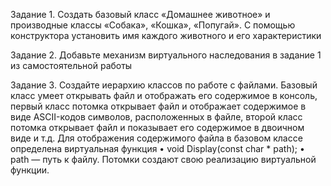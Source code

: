 Задание 1.
Создать базовый класс «Домашнее животное» и производные классы «Собака», «Кошка», «Попугай». С помощью
конструктора установить имя каждого животного и его
характеристики

Задание 2.
Добавьте механизм виртуального наследования в задание
1 из самостоятельной работы

Задание 3.
Создайте иерархию классов по работе с файлами. Базовый класс умеет открывать файл и отображать его содержимое в консоль, первый класс потомка открывает файл и отображает содержимое в виде ASCII-кодов символов, расположенных в файле, 
второй класс потомка открывает файл и показывает его содержимое в двоичном виде и т.д. Для отображения содержимого файла в базовом классе определена виртуальная функция 
• void Display(const char * path); 
• path — путь к файлу. 
Потомки создают свою реализацию виртуальной функции.
